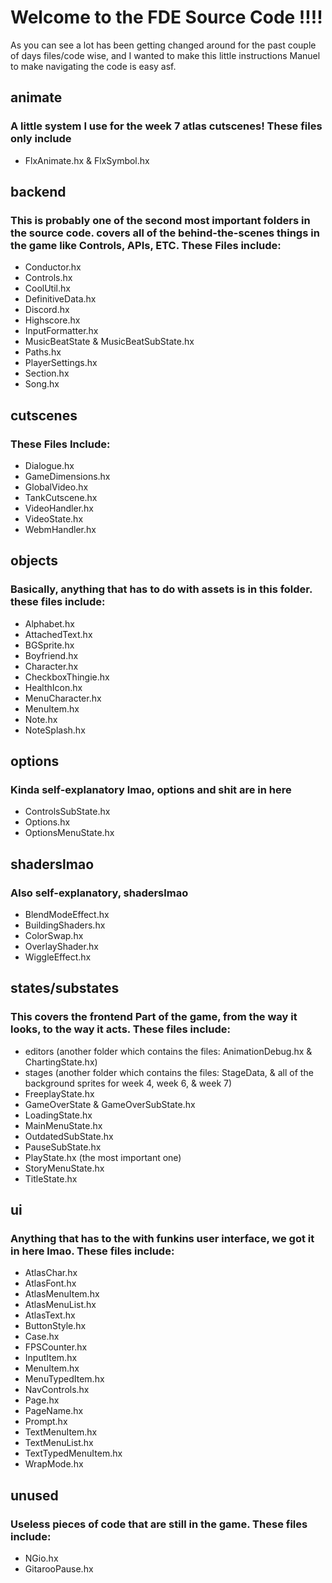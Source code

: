 # Welcome to the FDE Source Code !!!!
As you can see a lot has been getting changed around for the past couple of days files/code wise, and I wanted to make this little instructions Manuel to make navigating the code is easy asf.

## animate
### A little system I use for the week 7 atlas cutscenes! These files only include 
- FlxAnimate.hx & FlxSymbol.hx

## backend
### This is probably one of the second most important folders in the source code. covers all of the behind-the-scenes things in the game like Controls, APIs, ETC. These Files include:
- Conductor.hx
- Controls.hx
- CoolUtil.hx
- DefinitiveData.hx
- Discord.hx
- Highscore.hx
- InputFormatter.hx
- MusicBeatState & MusicBeatSubState.hx
- Paths.hx
- PlayerSettings.hx
- Section.hx
- Song.hx

## cutscenes
### These Files Include:
- Dialogue.hx
- GameDimensions.hx
- GlobalVideo.hx
- TankCutscene.hx
- VideoHandler.hx
- VideoState.hx
- WebmHandler.hx

## objects
### Basically, anything that has to do with assets is in this folder. these files include:
- Alphabet.hx
- AttachedText.hx
- BGSprite.hx
- Boyfriend.hx
- Character.hx
- CheckboxThingie.hx
- HealthIcon.hx
- MenuCharacter.hx
- MenuItem.hx
- Note.hx
- NoteSplash.hx

## options
### Kinda self-explanatory lmao, options and shit are in here
- ControlsSubState.hx
- Options.hx
- OptionsMenuState.hx

## shaderslmao
### Also self-explanatory, shaderslmao
- BlendModeEffect.hx
- BuildingShaders.hx
- ColorSwap.hx
- OverlayShader.hx
- WiggleEffect.hx

## states/substates
### This covers the frontend Part of the game, from the way it looks, to the way it acts. These files include:
- editors (another folder which contains the files: AnimationDebug.hx & ChartingState.hx)
- stages (another folder which contains the files: StageData, & all of the background sprites for week 4, week 6, & week 7)
- FreeplayState.hx
- GameOverState & GameOverSubState.hx
- LoadingState.hx
- MainMenuState.hx
- OutdatedSubState.hx
- PauseSubState.hx
- PlayState.hx (the most important one)
- StoryMenuState.hx
- TitleState.hx

## ui
### Anything that has to the with funkins user interface, we got it in here lmao. These files include:
- AtlasChar.hx
- AtlasFont.hx
- AtlasMenuItem.hx
- AtlasMenuList.hx
- AtlasText.hx
- ButtonStyle.hx
- Case.hx
- FPSCounter.hx
- InputItem.hx
- MenuItem.hx
- MenuTypedItem.hx
- NavControls.hx
- Page.hx
- PageName.hx
- Prompt.hx
- TextMenuItem.hx
- TextMenuList.hx
- TextTypedMenuItem.hx
- WrapMode.hx

## unused
### Useless pieces of code that are still in the game. These files include:
- NGio.hx
- GitarooPause.hx
